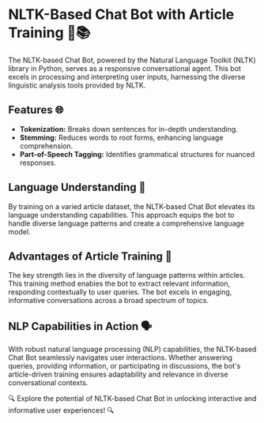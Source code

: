 # NLTK-Based Chat Bot with Article Training 🤖📚

The NLTK-based Chat Bot, powered by the Natural Language Toolkit (NLTK) library in Python, serves as a responsive conversational agent. This bot excels in processing and interpreting user inputs, harnessing the diverse linguistic analysis tools provided by NLTK.

## Features 🌐

- **Tokenization:** Breaks down sentences for in-depth understanding.
- **Stemming:** Reduces words to root forms, enhancing language comprehension.
- **Part-of-Speech Tagging:** Identifies grammatical structures for nuanced responses.

## Language Understanding 🧠

By training on a varied article dataset, the NLTK-based Chat Bot elevates its language understanding capabilities. This approach equips the bot to handle diverse language patterns and create a comprehensive language model.

## Advantages of Article Training 🚀

The key strength lies in the diversity of language patterns within articles. This training method enables the bot to extract relevant information, responding contextually to user queries. The bot excels in engaging, informative conversations across a broad spectrum of topics.

## NLP Capabilities in Action 🗣️

With robust natural language processing (NLP) capabilities, the NLTK-based Chat Bot seamlessly navigates user interactions. Whether answering queries, providing information, or participating in discussions, the bot's article-driven training ensures adaptability and relevance in diverse conversational contexts.

🔍 Explore the potential of NLTK-based Chat Bot in unlocking interactive and informative user experiences! 🔍
